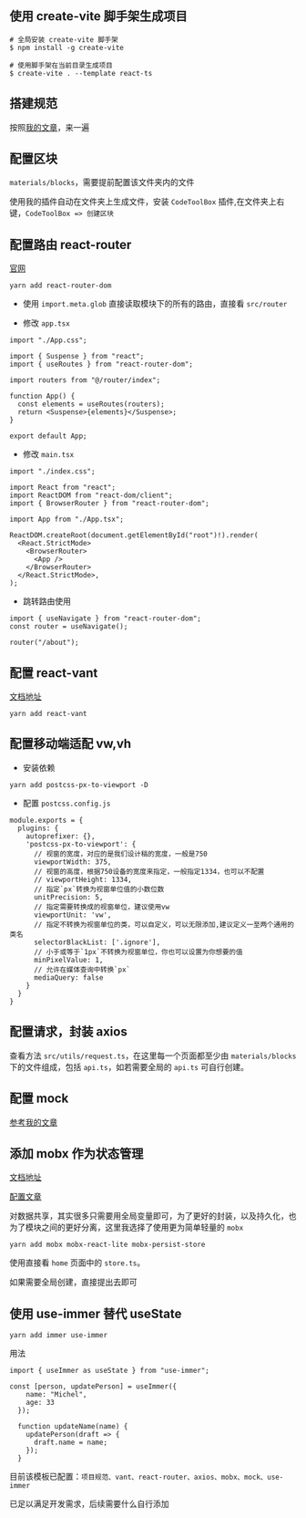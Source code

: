 ## 使用 create-vite 脚手架生成项目

```
# 全局安装 create-vite 脚手架
$ npm install -g create-vite

# 使用脚手架在当前目录生成项目
$ create-vite . --template react-ts
```

## 搭建规范

按照[我的文章](https://juejin.cn/post/7051512232374435847)，来一遍

## 配置区块

`materials/blocks`，需要提前配置该文件夹内的文件

使用我的插件自动在文件夹上生成文件，安装 `CodeToolBox` 插件,在文件夹上右键，`CodeToolBox => 创建区块`

## 配置路由 react-router

[官网](https://reactrouter.com/en/main)

```
yarn add react-router-dom
```

- 使用 `import.meta.glob` 直接读取模块下的所有的路由，直接看 `src/router`

- 修改 `app.tsx`

```
import "./App.css";

import { Suspense } from "react";
import { useRoutes } from "react-router-dom";

import routers from "@/router/index";

function App() {
  const elements = useRoutes(routers);
  return <Suspense>{elements}</Suspense>;
}

export default App;

```

- 修改 `main.tsx`

```
import "./index.css";

import React from "react";
import ReactDOM from "react-dom/client";
import { BrowserRouter } from "react-router-dom";

import App from "./App.tsx";

ReactDOM.createRoot(document.getElementById("root")!).render(
  <React.StrictMode>
    <BrowserRouter>
      <App />
    </BrowserRouter>
  </React.StrictMode>,
);
```

- 跳转路由使用

```
import { useNavigate } from "react-router-dom";
const router = useNavigate();

router("/about");
```

## 配置 react-vant

[文档地址](https://react-vant.3lang.dev/guide/quickstart)

```
yarn add react-vant
```

## 配置移动端适配 vw,vh

- 安装依赖

```
yarn add postcss-px-to-viewport -D
```

- 配置 `postcss.config.js`

```
module.exports = {
  plugins: {
    autoprefixer: {},
    'postcss-px-to-viewport': {
      // 视窗的宽度，对应的是我们设计稿的宽度，一般是750
      viewportWidth: 375,
      // 视窗的高度，根据750设备的宽度来指定，一般指定1334，也可以不配置
      // viewportHeight: 1334,
      // 指定`px`转换为视窗单位值的小数位数
      unitPrecision: 5,
      // 指定需要转换成的视窗单位，建议使用vw
      viewportUnit: 'vw',
      // 指定不转换为视窗单位的类，可以自定义，可以无限添加,建议定义一至两个通用的类名
      selectorBlackList: ['.ignore'],
      // 小于或等于`1px`不转换为视窗单位，你也可以设置为你想要的值
      minPixelValue: 1,
      // 允许在媒体查询中转换`px`
      mediaQuery: false
    }
  }
}
```

## 配置请求，封装 axios

查看方法 `src/utils/request.ts`，在这里每一个页面都至少由 `materials/blocks` 下的文件组成，包括 `api.ts`，如若需要全局的 `api.ts` 可自行创建。

## 配置 mock

[参考我的文章](https://juejin.cn/post/7000343511195189279)

## 添加 mobx 作为状态管理

[文档地址](https://zh.mobx.js.org/installation.html)

[配置文章](https://juejin.cn/post/7119037768109391908?searchId=20231206154239C96AD6FF5C29A1728C7E#heading-3)

对数据共享，其实很多只需要用全局变量即可，为了更好的封装，以及持久化，也为了模块之间的更好分离，这里我选择了使用更为简单轻量的 `mobx`

```
yarn add mobx mobx-react-lite mobx-persist-store
```

使用直接看 `home` 页面中的 `store.ts`。

如果需要全局创建，直接提出去即可

## 使用 use-immer 替代 useState

```
yarn add immer use-immer
```

用法

```
import { useImmer as useState } from "use-immer";

const [person, updatePerson] = useImmer({
    name: "Michel",
    age: 33
  });

  function updateName(name) {
    updatePerson(draft => {
      draft.name = name;
    });
  }

```

目前该模板已配置：`项目规范、vant、react-router、axios、mobx、mock、use-immer`

已足以满足开发需求，后续需要什么自行添加
